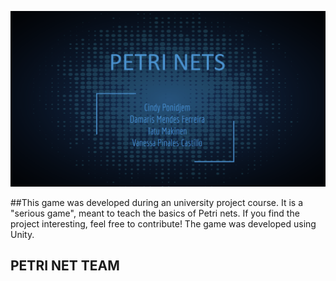 ![banner image](Banner.png?raw=true "Title")

##This game was developed during an university project course. It is a "serious game", meant to teach the basics of Petri nets. 
If you find the project interesting, feel free to contribute! The game was developed using Unity.

## PETRI NET TEAM
